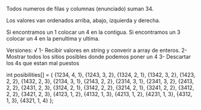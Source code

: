 Todos numeros de filas y columnas (enunciado) suman 34.

Los valores van ordenados arriba, abajo, izquierda y derecha.


Si encontramos un 1 colocar un 4 en la contigua.
Si encontramos un 3 colocar un 4 en la penultima y ultima.



Versiones:
 √  1- Recibir valores en string y converir a array de enteros.
    2- Mostrar todos los sitios posibles donde podemos poner un 4
    3- Descartar los 4s que estan mal puestos


int posibilities[] = {
    {1234, 4, 1},
    {1243, 3, 2},
    {1324, 2, 1},
    {1342, 3, 2},
    {1423, 2, 2},
    {1432, 2, 3},
    {2134, 3, 1},
    {2143, 2, 2},
    {2314, 3, 1},
    {2341, 3, 2},
    {2413, 2, 2},
    {2431, 2, 3},
    {3124, 2, 1},
    {3142, 2, 2},
    {3214, 2, 1},
    {3241, 2, 2},
    {3412, 2, 2},
    {3421, 2, 3},
    {4123, 1, 2},
    {4132, 1, 3},
    {4213, 1, 2},
    {4231, 1, 3},
    {4312, 1, 3},
    {4321, 1, 4}
};